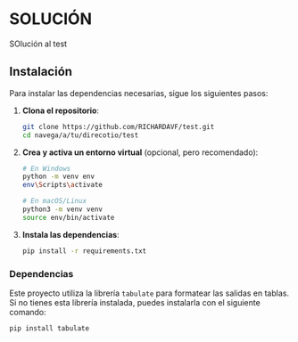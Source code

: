 # SOLUCIÓN

SOlución al test

## Instalación

Para instalar las dependencias necesarias, sigue los siguientes pasos:

1. **Clona el repositorio**:
    ```bash
    git clone https://github.com/RICHARDAVF/test.git
    cd navega/a/tu/direcotio/test
    ```

2. **Crea y activa un entorno virtual** (opcional, pero recomendado):
    ```bash
    # En Windows
    python -m venv env
    env\Scripts\activate

    # En macOS/Linux
    python3 -m venv venv
    source env/bin/activate
    ```

3. **Instala las dependencias**:
    ```bash
    pip install -r requirements.txt
    ```

### Dependencias

Este proyecto utiliza la librería `tabulate` para formatear las salidas en tablas. Si no tienes esta librería instalada, puedes instalarla con el siguiente comando:

```bash
pip install tabulate

